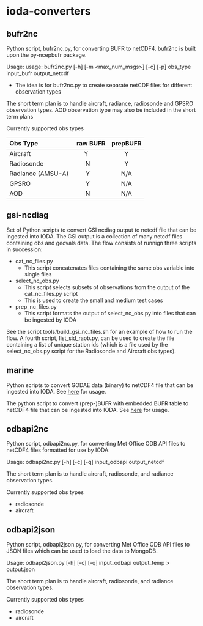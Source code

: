 # ioda-converters

## bufr2nc

Python script, bufr2nc.py, for converting BUFR to netCDF4. bufr2nc is built upon the py-ncepbufr package.

Usage: usage: bufr2nc.py [-h] [-m <max_num_msgs>] [-c] [-p] obs_type input_bufr output_netcdf
  * The idea is for bufr2nc.py to create separate netCDF files for different observation types

The short term plan is to handle aircraft, radiance, radiosonde and GPSRO observation types.
AOD observation type may also be included in the short term plans

Currently supported obs types

| Obs Type           | raw BUFR | prepBUFR |
|:-------------------|:--------:|:--------:|
| Aircraft           | Y        | Y        |
| Radiosonde         | N        | Y        |
| Radiance (AMSU-A)  | Y        | N/A      |
| GPSRO              | Y        | N/A      |
| AOD                | N        | N/A      |

## gsi-ncdiag

Set of Python scripts to convert GSI ncdiag output to netcdf file that can be ingested into IODA.
The GSI output is a collection of many netcdf files containing obs and geovals data.
The flow consists of runnign three scripts in succession:
* cat_nc_files.py
    * This script concatenates files containing the same obs variable into single files
* select_nc_obs.py
    * This script selects subsets of observations from the output of the cat_nc_files.py script
    * This is used to create the small and medium test cases
* prep_nc_files.py
    * This script formats the output of select_nc_obs.py into files that can be ingested by IODA

See the script tools/build_gsi_nc_files.sh for an example of how to run the flow.
A fourth script, list_sid_raob.py, can be used to create the file containing a list of unique station ids (which is a file used by the select_nc_obs.py script for the Radiosonde and Aircraft obs types).

## marine
Python scripts to convert GODAE data (binary) to netCDF4 file that can be ingested into IODA.
See [here](src/marine/godae/README.md) for usage.

The python script to convert (prep-)BUFR with embedded BUFR table to netCDF4 file that can be ingested into IODA.
See [here](src/ncep/README.md) for usage.


## odbapi2nc

Python script, odbapi2nc.py, for converting Met Office ODB API files to netCDF4 files formatted for use by IODA.

Usage: odbapi2nc.py [-h] [-c] [-q] input_odbapi output_netcdf

The short term plan is to handle aircraft, radiosonde, and radiance observation types.

Currently supported obs types
* radiosonde
* aircraft

## odbapi2json

Python script, odbapi2json.py, for converting Met Office ODB API files to JSON files which can be used to load the data
to MongoDB.

Usage: odbapi2json.py [-h] [-c] [-q] input_odbapi output_temp > output.json

The short term plan is to handle aircraft, radiosonde, and radiance observation types.

Currently supported obs types
* radiosonde
* aircraft

